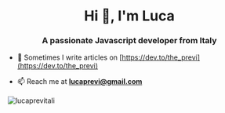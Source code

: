 <h1 align="center">Hi 👋, I'm Luca</h1>
<h3 align="center">A passionate Javascript developer from Italy</h3>

- 📝  Sometimes I write articles on [https://dev.to/the_previ](https://dev.to/the_previ)

- 📫  Reach me at **lucaprevi@gmail.com**

<p>&nbsp;<img align="center" src="https://github-readme-stats.vercel.app/api?username=lucaprevitali&show_icons=true&locale=en" alt="lucaprevitali" /></p>
